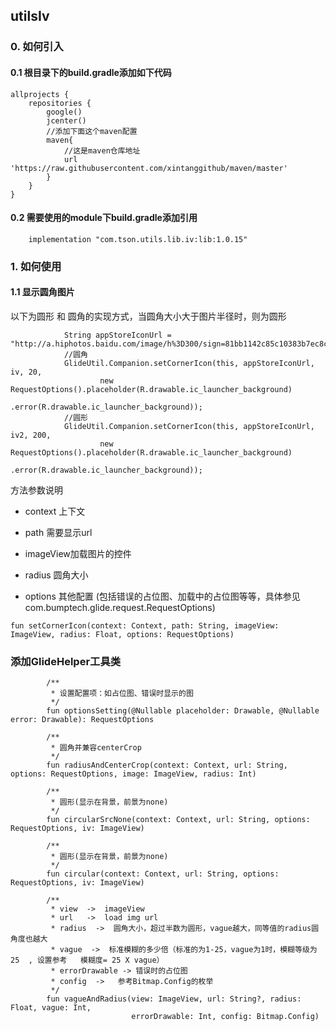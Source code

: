 
## utilsIv

### 0. 如何引入

#### 0.1 根目录下的build.gradle添加如下代码

```
allprojects {
    repositories {
        google()
        jcenter()
        //添加下面这个maven配置
        maven{
            //这是maven仓库地址
            url 'https://raw.githubusercontent.com/xintanggithub/maven/master'
        }
    }
}
```

#### 0.2 需要使用的module下build.gradle添加引用

```
    implementation "com.tson.utils.lib.iv:lib:1.0.15"
```

### 1. 如何使用

#### 1.1 显示圆角图片

以下为圆形 和 圆角的实现方式，当圆角大小大于图片半径时，则为圆形

```
            String appStoreIconUrl = "http://a.hiphotos.baidu.com/image/h%3D300/sign=81bb1142c85c10383b7ec8c28210931c/2cf5e0fe9925bc31348b10c050df8db1ca137097.jpg";
            //圆角
            GlideUtil.Companion.setCornerIcon(this, appStoreIconUrl, iv, 20,
                    new RequestOptions().placeholder(R.drawable.ic_launcher_background)
                            .error(R.drawable.ic_launcher_background));
            //圆形
            GlideUtil.Companion.setCornerIcon(this, appStoreIconUrl, iv2, 200,
                    new RequestOptions().placeholder(R.drawable.ic_launcher_background)
                            .error(R.drawable.ic_launcher_background));
```

方法参数说明

- context 上下文

- path 需要显示url

- imageView加载图片的控件

- radius 圆角大小

- options 其他配置 (包括错误的占位图、加载中的占位图等等，具体参见com.bumptech.glide.request.RequestOptions)

```
fun setCornerIcon(context: Context, path: String, imageView: ImageView, radius: Float, options: RequestOptions)
```

### 添加GlideHelper工具类

```
        /**
         * 设置配置项：如占位图、错误时显示的图
         */
        fun optionsSetting(@Nullable placeholder: Drawable, @Nullable error: Drawable): RequestOptions
```

```
        /**
         * 圆角并兼容centerCrop
         */
        fun radiusAndCenterCrop(context: Context, url: String, options: RequestOptions, image: ImageView, radius: Int)
```

```
        /**
         * 圆形(显示在背景，前景为none)
         */
        fun circularSrcNone(context: Context, url: String, options: RequestOptions, iv: ImageView)
```

```
        /**
         * 圆形(显示在背景，前景为none)
         */
        fun circular(context: Context, url: String, options: RequestOptions, iv: ImageView)
```

```
        /**
         * view  ->  imageView
         * url   ->  load img url
         * radius  ->  圆角大小，超过半数为圆形，vague越大，同等值的radius圆角度也越大
         * vague  ->  标准模糊的多少倍（标准的为1-25，vague为1时，模糊等级为25  , 设置参考   模糊度= 25 X vague）
         * errorDrawable -> 错误时的占位图
         * config  ->   参考Bitmap.Config的枚举
         */
        fun vagueAndRadius(view: ImageView, url: String?, radius: Float, vague: Int,
                           errorDrawable: Int, config: Bitmap.Config)
```